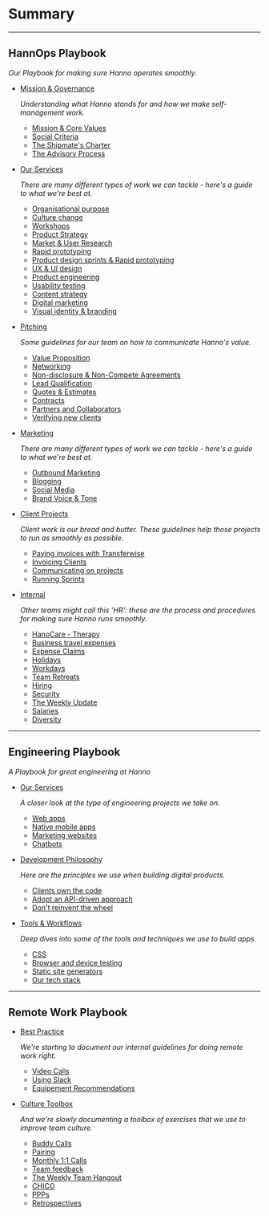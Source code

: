 # Summary

---
## HannOps Playbook
_Our Playbook for making sure Hanno operates smoothly._

* [Mission & Governance](hannops/mission-and-governance.md)

  _Understanding what Hanno stands for and how we make self-management work._
  * [Mission & Core Values](hannops/mission-and-core-values.md)
  * [Social Criteria](hannops/social-criteria.md)
  * [The Shipmate's Charter](hannops/shipmates-charter.md)
  * [The Advisory Process](hannops/advisory-process.md)

* [Our Services](hannops/our-services.md)

  _There are many different types of work we can tackle - here's a guide to what we're best at._
  * [Organisational purpose](hannops/organisational-purpose.md)
  * [Culture change](hannops/culture-change.md)
  * [Workshops](hannops/workshops.md)
  * [Product Strategy](hannops/product-strategy.md)
  * [Market & User Research](hannops/market-and-user-research.md)
  * [Rapid prototyping](hannops/rapid-prototyping.md)
  * [Product design sprints & Rapid prototyping](hannops/product-design-sprints.md)
  * [UX & UI design](hannops/ux-and-ui-design.md)
  * [Product engineering](hannops/product-engineering.md)
  * [Usability testing](hannops/usability-testing.md)
  * [Content strategy](hannops/content-strategy.md)
  * [Digital marketing](hannops/digital-marketing.md)
  * [Visual identity & branding](hannops/visual-identity-and-branding.md)

* [Pitching](hannops/pitching.md)

  _Some guidelines for our team on how to communicate Hanno's value._
  * [Value Proposition](hannops/value-proposition.md)
  * [Networking](hannops/networking.md)
  * [Non-disclosure & Non-Compete Agreements](hannops/nda-nca.md)
  * [Lead Qualification](hannops/lead-qualification.md)
  * [Quotes & Estimates](hannops/quotes-and-estimates.md)
  * [Contracts](hannops/contracts.md)
  * [Partners and Collaborators](hannops/partners-and-collaborators.md)
  * [Verifying new clients](hannops/verifying-new-clients.md)

* [Marketing](hannops/marketing.md)

  _There are many different types of work we can tackle - here's a guide to what we're best at._
  * [Outbound Marketing](hannops/outbound-marketing.md)
  * [Blogging](hannops/blogging.md)
  * [Social Media](hannops/social-media.md)
  * [Brand Voice & Tone](hannops/brand-voice-and-tone.md)

* [Client Projects](hannops/client-projects.md)

  _Client work is our bread and butter. These guidelines help those projects to run as smoothly as possible._
  * [Paying invoices with Transferwise](hannops/paying-invoices.md)
  * [Invoicing Clients](hannops/invoicing-clients.md)
  * [Communicating on projects](hannops/communicating-on-projects.md)
  * [Running Sprints](hannops/running-sprints.md)

* [Internal](hannops/internal.md)

  _Other teams might call this 'HR': these are the process and procedures for making sure Hanno runs smoothly._
  * [HanoCare - Therapy](hannops/hannocare.md)
  * [Business travel expenses](hannops/business-expenses.md)
  * [Expense Claims](hannops/expense-claims.md)
  * [Holidays](hannops/holidays.md)
  * [Workdays](hannops/workdays.md)
  * [Team Retreats](hannops/team-retreats.md)
  * [Hiring](hannops/hiring.md)
  * [Security](hannops/security.md)
  * [The Weekly Update](hannops/weekly-update.md)
  * [Salaries](hannops/salaries.md)
  * [Diversity](hannops/diversity.md)

---
## Engineering Playbook

_A Playbook for great engineering at Hanno_

* [Our Services]()

  _A closer look at the type of engineering projects we take on._
  * [Web apps](engineering/web-apps.md)
  * [Native mobile apps](engineering/native-mobile-apps.md)
  * [Marketing websites](engineering/marketing-websites.md)
  * [Chatbots](engineering/chatbots.md)

* [Development Philosophy]()

  _Here are the principles we use when building digital products._
  * [Clients own the code](engineering/clients-own-the-code.md)
  * [Adopt an API-driven approach](engineering/adopt-an-api-driven-approach.md)
  * [Don't reinvent the wheel](engineering/dont-reinvent-the-wheel.md)

* [Tools & Workflows]()

  _Deep dives into some of the tools and techniques we use to build apps._
  * [CSS](engineering/css.md)
  * [Browser and device testing](engineering/browser-and-device-testing.md)
  * [Static site generators](engineering/static-site-generators.md)
  * [Our tech stack](engineering/our-tech-stack.md)

---
## Remote Work Playbook

* [Best Practice]()

  _We're starting to document our internal guidelines for doing remote work right._
  * [Video Calls](remote-work/video-calls.md)
  * [Using Slack](remote-work/using-slack.md)
  * [Equipement Recommendations](remote-work/equipement-recommendations.md)
* [Culture Toolbox]()

  _And we're slowly documenting a toolbox of exercises that we use to improve team culture._
  * [Buddy Calls](remote-work/buddy-calls.md)
  * [Pairing](remote-work/pairing.md)
  * [Monthly 1:1 Calls](remote-work/monthly-one-on-one.md)
  * [Team feedback](remote-work/team-feedback.md)
  * [The Weekly Team Hangout](remote-work/weekly-team-hangout.md)
  * [CHICO](remote-work/chico.md)
  * [PPPs](remote-work/ppp.md)
  * [Retrospectives](remote-work/retrospectives.md)

